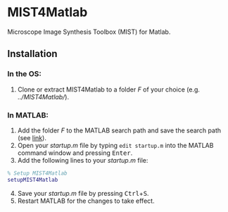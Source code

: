 # MIST4Matlab
Microscope Image Synthesis Toolbox (MIST) for Matlab.

## Installation

### In the OS:
1. Clone or extract MIST4Matlab to a folder *F* of your choice (e.g. *../MIST4Matlab/*).

### In MATLAB:
1. Add the folder *F* to the MATLAB search path and save the search path (see [link](https://de.mathworks.com/help/matlab/matlab_env/add-remove-or-reorder-folders-on-the-search-path.html)).
2. Open your *startup.m* file by typing `edit startup.m` into the MATLAB command window and pressing <kbd>Enter</kbd>.
3. Add the following lines to your *startup.m* file:
```MATLAB
% Setup MIST4Matlab
setupMIST4Matlab
```
4. Save your *startup.m* file by pressing <kbd>Ctrl</kbd>+<kbd>S</kbd>.
5. Restart MATLAB for the changes to take effect.
